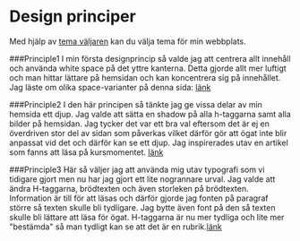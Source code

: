 Design principer
=======================

Med hjälp av [tema väljaren](theme-selector) kan du välja tema för min webbplats.

###Principle1
I min första designprincip så valde jag att centrera allt innehåll och använda white space på det yttre kanterna. Detta gjorde allt mer luftigt och man hittar lättare på hemsidan och kan koncentrera sig på innehållet. Jag läste om olika space-varianter på denna sida: [länk](https://design.tutsplus.com/tutorials/9-essential-principles-for-good-web-design--psd-56)


###Principle2
I den här principen så tänkte jag ge vissa delar av min hemsida ett djup. Jag valde att sätta en shadow på alla h-taggarna samt alla bilder på hemsidan. Jag tycker det var ett bra val eftersom det är ej en överdriven stor del av sidan som påverkas vilket därför gör att ögat inte blir anpassat vid det och därför kan se ett djup. Jag inspirerades utav en artikel som fanns att läsa på kursmomentet. [länk](https://designschool.canva.com/design-elements-principles/)




###Principle3
Här så väljer jag att använda mig utav typografi som vi tidigare gjort men nu har jag gjort ett lite nogrannare urval. Jag valde att ändra H-taggarna, brödtexten och även storleken på brödtexten. Information är till för att läsas och därför gjorde jag fonten på paragraf större så texten skulle bli tydligare. Jag bytte även font på den så texten skulle bli lättare att läsa för ögat. H-taggarna är nu mer tydliga och lite mer "bestämda" så man tydligt kan se att det är en rubrik.[länk](https://design.tutsplus.com/tutorials/9-essential-principles-for-good-web-design--psd-56)
